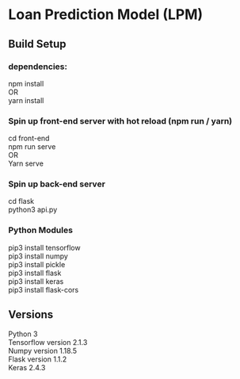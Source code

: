 # Loan Prediction Model (LPM)

## Build Setup

### dependencies:
npm install   
OR  
yarn install  

### Spin up front-end server with hot reload (npm run / yarn)
cd front-end  
npm run serve  
OR  
Yarn serve  

### Spin up back-end server 
cd flask   
python3 api.py  

### Python Modules
pip3 install tensorflow   
pip3 install numpy  
pip3 install pickle   
pip3 install flask  
pip3 install keras  
pip3 install flask-cors  


## Versions 
Python 3  
Tensorflow version 2.1.3  
Numpy version 1.18.5  
Flask version 1.1.2  
Keras 2.4.3  
